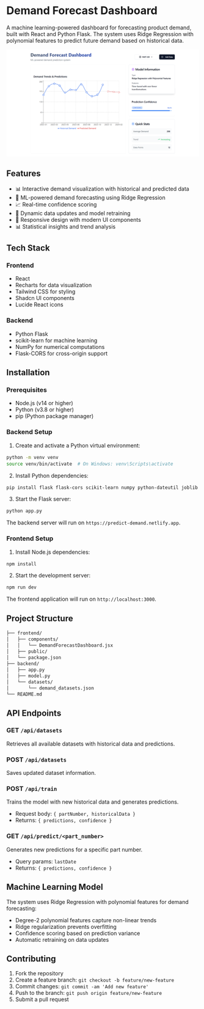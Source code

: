 # Demand Forecast Dashboard

A machine learning-powered dashboard for forecasting product demand, built with React and Python Flask. The system uses Ridge Regression with polynomial features to predict future demand based on historical data.

![Dashboard Preview](review.png)

## Features

- 📊 Interactive demand visualization with historical and predicted data
- 🤖 ML-powered demand forecasting using Ridge Regression
- 📈 Real-time confidence scoring
- 🔄 Dynamic data updates and model retraining
- 📱 Responsive design with modern UI components
- 📊 Statistical insights and trend analysis

## Tech Stack

### Frontend
- React
- Recharts for data visualization
- Tailwind CSS for styling
- Shadcn UI components
- Lucide React icons

### Backend
- Python Flask
- scikit-learn for machine learning
- NumPy for numerical computations
- Flask-CORS for cross-origin support

## Installation

### Prerequisites
- Node.js (v14 or higher)
- Python (v3.8 or higher)
- pip (Python package manager)

### Backend Setup

1. Create and activate a Python virtual environment:
```bash
python -m venv venv
source venv/bin/activate  # On Windows: venv\Scripts\activate
```

2. Install Python dependencies:
```bash
pip install flask flask-cors scikit-learn numpy python-dateutil joblib
```

3. Start the Flask server:
```bash
python app.py
```

The backend server will run on `https://predict-demand.netlify.app`.

### Frontend Setup

1. Install Node.js dependencies:
```bash
npm install
```

2. Start the development server:
```bash
npm run dev
```

The frontend application will run on `http://localhost:3000`.

## Project Structure

```
├── frontend/
│   ├── components/
│   │   └── DemandForecastDashboard.jsx
│   ├── public/
│   └── package.json
├── backend/
│   ├── app.py
│   ├── model.py
│   └── datasets/
│       └── demand_datasets.json
└── README.md
```

## API Endpoints

### GET `/api/datasets`
Retrieves all available datasets with historical data and predictions.

### POST `/api/datasets`
Saves updated dataset information.

### POST `/api/train`
Trains the model with new historical data and generates predictions.
- Request body: `{ partNumber, historicalData }`
- Returns: `{ predictions, confidence }`

### GET `/api/predict/<part_number>`
Generates new predictions for a specific part number.
- Query params: `lastDate`
- Returns: `{ predictions, confidence }`

## Machine Learning Model

The system uses Ridge Regression with polynomial features for demand forecasting:
- Degree-2 polynomial features capture non-linear trends
- Ridge regularization prevents overfitting
- Confidence scoring based on prediction variance
- Automatic retraining on data updates

## Contributing

1. Fork the repository
2. Create a feature branch: `git checkout -b feature/new-feature`
3. Commit changes: `git commit -am 'Add new feature'`
4. Push to the branch: `git push origin feature/new-feature`
5. Submit a pull request
